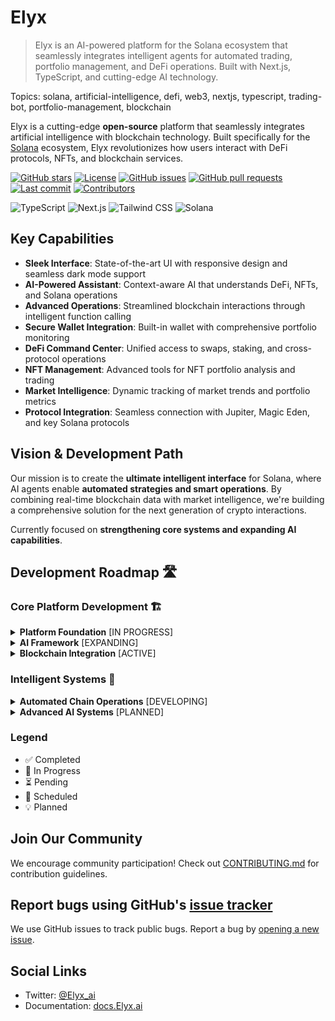 # Elyx

> Elyx is an AI-powered platform for the Solana ecosystem that seamlessly integrates intelligent agents for automated trading, portfolio management, and DeFi operations. Built with Next.js, TypeScript, and cutting-edge AI technology.

Topics: solana, artificial-intelligence, defi, web3, nextjs, typescript, trading-bot, portfolio-management, blockchain

Elyx is a cutting-edge **open-source** platform that seamlessly integrates artificial intelligence with blockchain technology. Built specifically for the [Solana](https://solana.com/) ecosystem, Elyx revolutionizes how users interact with DeFi protocols, NFTs, and blockchain services.

[![GitHub stars](https://img.shields.io/github/stars/Elyxapp/Elyx-app?style=flat-square)](https://github.com/Elyxapp/Elyx-app/stargazers)
[![License](https://img.shields.io/badge/license-MIT-blue?style=flat-square)](https://github.com/Elyxapp/Elyx-app/blob/main/LICENSE)
[![GitHub issues](https://img.shields.io/github/issues/Elyxapp/Elyx-app?style=flat-square)](https://github.com/Elyxapp/Elyx-app/issues)
[![GitHub pull requests](https://img.shields.io/github/issues-pr/Elyxapp/Elyx-app?style=flat-square)](https://github.com/Elyxapp/Elyx-app/pulls)
[![Last commit](https://img.shields.io/github/last-commit/Elyxapp/Elyx-app?style=flat-square)](https://github.com/Elyxapp/Elyx-app/commits/main)
[![Contributors](https://img.shields.io/github/contributors/Elyxapp/Elyx-app?style=flat-square)](https://github.com/Elyxapp/Elyx-app/graphs/contributors)

![TypeScript](https://img.shields.io/badge/TypeScript-3178C6?style=flat-square&logo=typescript&logoColor=white)
![Next.js](https://img.shields.io/badge/Next.js-000000?style=flat-square&logo=next.js&logoColor=white)
![Tailwind CSS](https://img.shields.io/badge/Tailwind_CSS-38B2AC?style=flat-square&logo=tailwind-css&logoColor=white)
![Solana](https://img.shields.io/badge/Solana-14F195?style=flat-square&logo=solana&logoColor=white&color=black)


## Key Capabilities

- **Sleek Interface**: State-of-the-art UI with responsive design and seamless dark mode support
- **AI-Powered Assistant**: Context-aware AI that understands DeFi, NFTs, and Solana operations
- **Advanced Operations**: Streamlined blockchain interactions through intelligent function calling
- **Secure Wallet Integration**: Built-in wallet with comprehensive portfolio monitoring
- **DeFi Command Center**: Unified access to swaps, staking, and cross-protocol operations
- **NFT Management**: Advanced tools for NFT portfolio analysis and trading
- **Market Intelligence**: Dynamic tracking of market trends and portfolio metrics
- **Protocol Integration**: Seamless connection with Jupiter, Magic Eden, and key Solana protocols

## Vision & Development Path

Our mission is to create the **ultimate intelligent interface** for Solana, where AI agents enable **automated strategies and smart operations**. By combining real-time blockchain data with market intelligence, we're building a comprehensive solution for the next generation of crypto interactions.

Currently focused on **strengthening core systems and expanding AI capabilities**.

## Development Roadmap 🛣️

### Core Platform Development 🏗️

<details>
<summary><b>Platform Foundation</b> [IN PROGRESS]</summary>

- ✅ Dynamic Frontend
- ✅ Conversational Interface
- ✅ Persistent Messaging
- ✅ Real-time Tool Integration
- ⏳ Native Wallet Support
  - 🔄 Phantom Integration Enhancement

</details>

<details>
<summary><b>AI Framework</b> [EXPANDING]</summary>

- ✅ Multi-Tool Orchestration
- 🔄 Enhanced Input Processing
  - ✅ Image Analysis
  - ⏳ Voice Interaction
- ⏳ Knowledge Retention
- 🔄 External Platform Integration
  - ✅ Web Intelligence
  - ⏳ Social Media Analysis

</details>

<details>
<summary><b>Blockchain Integration</b> [ACTIVE]</summary>

- ✅ SNS Integration
- ✅ Portfolio Analytics
- ⏳ Transaction Intelligence
- ✅ NFT Operations Suite
- ✅ Token Management
  - ✅ Transfer & Exchange
  - ✅ Token Creation (pump.fun)
- 🔄 Protocol Integration
  - ✅ Jupiter Protocol
    - ✅ Exchange Operations
    - ✅ Market Data API v2
    - ✅ Token Verification
    - ⏳ Advanced Orders
    - ⏳ Automated Trading
  - ✅ Pump.Fun Features
    - ✅ Token Deployment
  - ✅ Dexscreener Analytics
    - ✅ Token Analytics
    - ✅ Order Flow Analysis
  - ⏳ Blinks Framework
  - ✅ Magic Eden Services

</details>

### Intelligent Systems 🤖

<details>
<summary><b>Automated Chain Operations</b> [DEVELOPING]</summary>

#### Active Development
- 🔄 **Dex Aggregator Agent** `[IN DEVELOPMENT]`
  - Cross-protocol route optimization
  - Slippage minimization
  - Best price execution
- 🔄 **Portfolio Management Agent** `[IN DEVELOPMENT]`
  - Automated portfolio balancing
  - Performance tracking
  - Market-based optimization

#### Q1 2024 Pipeline
- ⏳ **Liquidity Manager** `[UPCOMING Q1 2024]`
  - Capital efficiency optimization
  - Strategic position management
  - Automated rebalancing
- ⏳ **Staking Agent** `[UPCOMING Q1 2024]`
  - Multi-protocol staking optimization
  - Reward maximization
  - Liquidity management

#### Q2 2024 Pipeline
- 📅 **Whale Tracking Agent** `[UPCOMING Q2 2024]`
  - Real-time whale movement monitoring
  - Significant transaction alerts
  - Market impact analysis
- 📅 **Sentiment Analysis Agent** `[UPCOMING Q2 2024]`
  - X trend analysis
  - News impact assessment
  - On-chain data correlation

#### Pending Development
- 💡 **Yield Farming Agent** `[PENDING]`
  - Strategic yield optimization
  - Protocol-specific strategies
  - Risk-adjusted returns
- 💡 **Risk Analysis Agent** `[PENDING]`
  - Real-time threat monitoring
  - Vulnerability assessment
  - Market risk evaluation

</details>

<details>
<summary><b>Advanced AI Systems</b> [PLANNED]</summary>

- 📅 **Custom AI Agents** `[UPCOMING Q2 2024]`
- 📅 **AI Trading Systems** `[UPCOMING Q3 2024]`

</details>

### Legend
- ✅ Completed
- 🔄 In Progress
- ⏳ Pending
- 📅 Scheduled
- 💡 Planned

## Join Our Community

We encourage community participation! Check out [CONTRIBUTING.md](CONTRIBUTING.md) for contribution guidelines.

## Report bugs using GitHub's [issue tracker](https://github.com/Elyxapp/Elyx-app/issues)

We use GitHub issues to track public bugs. Report a bug by [opening a new issue](https://github.com/Elyxapp/Elyx-app/issues/new).

## Social Links
- Twitter: [@Elyx_ai](https://twitter.com/Elyx_ai)
- Documentation: [docs.Elyx.ai](https://docs.Elyx.ai)